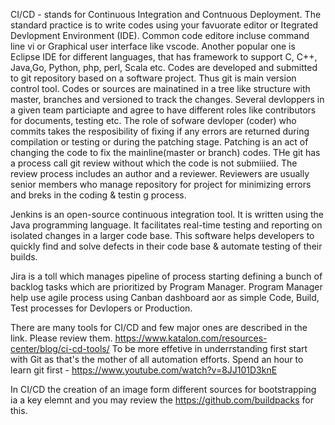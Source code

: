 CI/CD - stands for Continuous Integration and Contnuous Deployment.
The standard practice is to write codes using your favuorate editor or Itegrated Devlopment Environment (IDE).
Common code editore incluse command line vi or Graphical user interface like vscode. Another popular one is
Eclipse IDE for different languages, that has framework to support C, C++, Java,Go, Python, php, perl, Scala etc.
Codes are developed and submitted to git repository based on a software project. Thus git is main version control tool.
Codes or sources are mainatined in a tree like structure with master, branches and versioned to track the changes.
Several devloppers in a given team particiapte and agree to have different roles like contributors for documents, testing etc.
The role of sofware devloper (coder) who commits takes the resposibility of fixing if any errors are returned during compilation
or testing or during the patching stage. Patching is an act of changing the code to fix the mainline(master or branch) codes.
THe git has a process call git review without which the code is not submiiied. The review process includes an author and a reviewer.
Reviewers are usually senior members who manage repository for project for minimizing errors and breks in the coding & testin g process.



Jenkins is an open-source continuous integration tool. It is written using the Java
programming language. It facilitates real-time testing and reporting on isolated
changes in a larger code base. This software helps developers to quickly find and
solve defects in their code base & automate testing of their builds.

Jira is a toll which manages pipeline of process starting defining a bunch of backlog tasks which are prioritized by Program Manager.
Program Manager help use agile process using Canban dashboard aor as simple Code, Build, Test processes for Devlopers or Production.

There are many tools for CI/CD and few major ones are described in the link. Please review them.
https://www.katalon.com/resources-center/blog/ci-cd-tools/
To be more effetive in underrstanding first start with Git as that's the mother of all automation efforts.
Spend an hour to learn git first - https://www.youtube.com/watch?v=8JJ101D3knE

In CI/CD the creation of an image form different sources for bootstrapping ia a key elemnt and you may review the https://github.com/buildpacks for this.
